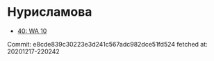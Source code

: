 # Нурисламова
- [40: WA 10](40.md)

Commit: e8cde839c30223e3d241c567adc982dce51fd524
 fetched at: 20201217-220242
